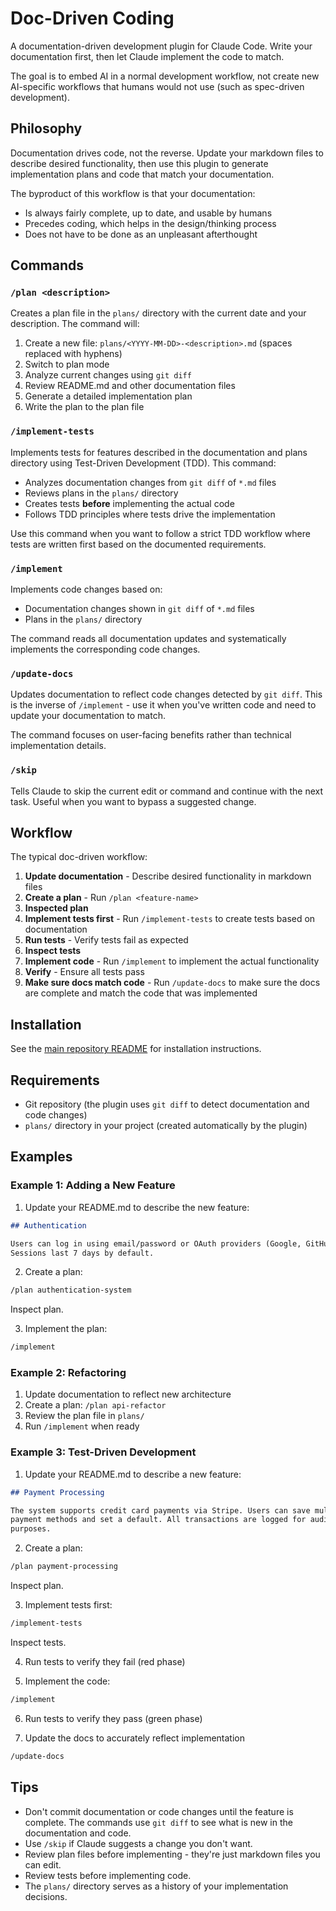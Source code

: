 # Doc-Driven Coding

A documentation-driven development plugin for Claude Code. Write your
documentation first, then let Claude implement the code to match.

The goal is to embed AI in a normal development workflow, not create
new AI-specific workflows that humans would not use (such as spec-driven
development).

## Philosophy

Documentation drives code, not the reverse. Update your markdown files to
describe desired functionality, then use this plugin to generate implementation
plans and code that match your documentation.

The byproduct of this workflow is that your documentation:

- Is always fairly complete, up to date, and usable by humans
- Precedes coding, which helps in the design/thinking process
- Does not have to be done as an unpleasant afterthought

## Commands

### `/plan <description>`

Creates a plan file in the `plans/` directory with the current date and your
description. The command will:

1. Create a new file: `plans/<YYYY-MM-DD>-<description>.md` (spaces replaced
   with hyphens)
2. Switch to plan mode
3. Analyze current changes using `git diff`
4. Review README.md and other documentation files
5. Generate a detailed implementation plan
6. Write the plan to the plan file

### `/implement-tests`

Implements tests for features described in the documentation and plans directory
using Test-Driven Development (TDD). This command:

- Analyzes documentation changes from `git diff` of `*.md` files
- Reviews plans in the `plans/` directory
- Creates tests **before** implementing the actual code
- Follows TDD principles where tests drive the implementation

Use this command when you want to follow a strict TDD workflow where tests are
written first based on the documented requirements.

### `/implement`

Implements code changes based on:

- Documentation changes shown in `git diff` of `*.md` files
- Plans in the `plans/` directory

The command reads all documentation updates and systematically implements the
corresponding code changes.

### `/update-docs`

Updates documentation to reflect code changes detected by `git diff`. This is
the inverse of `/implement` - use it when you've written code and need to update
your documentation to match.

The command focuses on user-facing benefits rather than technical implementation
details.

### `/skip`

Tells Claude to skip the current edit or command and continue with the next
task. Useful when you want to bypass a suggested change.

## Workflow

The typical doc-driven workflow:

1. **Update documentation** - Describe desired functionality in markdown files
2. **Create a plan** - Run `/plan <feature-name>`
3. **Inspected plan**
4. **Implement tests first** - Run `/implement-tests` to create tests based on
   documentation
5. **Run tests** - Verify tests fail as expected
6. **Inspect tests**
7. **Implement code** - Run `/implement` to implement the actual functionality
8. **Verify** - Ensure all tests pass
9. **Make sure docs match code** - Run `/update-docs` to make sure the docs are
   complete and match the code that was implemented

## Installation

See the [main repository README](https://github.com/cbrake/claude-plugins) for
installation instructions.

## Requirements

- Git repository (the plugin uses `git diff` to detect documentation and code
  changes)
- `plans/` directory in your project (created automatically by the plugin)

## Examples

### Example 1: Adding a New Feature

1. Update your README.md to describe the new feature:

```markdown
## Authentication

Users can log in using email/password or OAuth providers (Google, GitHub).
Sessions last 7 days by default.
```

2. Create a plan:

```bash
/plan authentication-system
```
Inspect plan.

3. Implement the plan:

```bash
/implement
```

### Example 2: Refactoring

1. Update documentation to reflect new architecture
2. Create a plan: `/plan api-refactor`
3. Review the plan file in `plans/`
4. Run `/implement` when ready

### Example 3: Test-Driven Development

1. Update your README.md to describe a new feature:

```markdown
## Payment Processing

The system supports credit card payments via Stripe. Users can save multiple
payment methods and set a default. All transactions are logged for audit
purposes.
```

2. Create a plan:

```bash
/plan payment-processing
```
Inspect plan.

3. Implement tests first:

```bash
/implement-tests
```

Inspect tests.

4. Run tests to verify they fail (red phase)

5. Implement the code:

```bash
/implement
```

6. Run tests to verify they pass (green phase)

7. Update the docs to accurately reflect implementation

```bash
/update-docs
```

## Tips

- Don't commit documentation or code changes until the feature is complete. The
  commands use `git diff` to see what is new in the documentation and code.
- Use `/skip` if Claude suggests a change you don't want.
- Review plan files before implementing - they're just markdown files you can
  edit.
- Review tests before implementing code.
- The `plans/` directory serves as a history of your implementation decisions.

